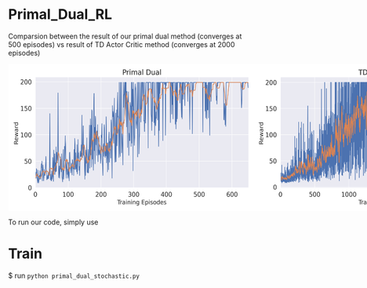 # Primal_Dual_RL

Comparsion between the result of our primal dual method (converges at 500 episodes) vs result of TD Actor Critic method (converges at 2000 episodes)

<div style="display: flex; flex-direction: row;">
  <img src="plotting/p_d_stochastic.png" alt="Graph 1" width="500" height="300" />
  <img src="plotting/Actor_Critic.png" alt="Graph 2" width="500" height="300" />
</div>

To run our code, simply use 
# Train
$ run `python primal_dual_stochastic.py` 

